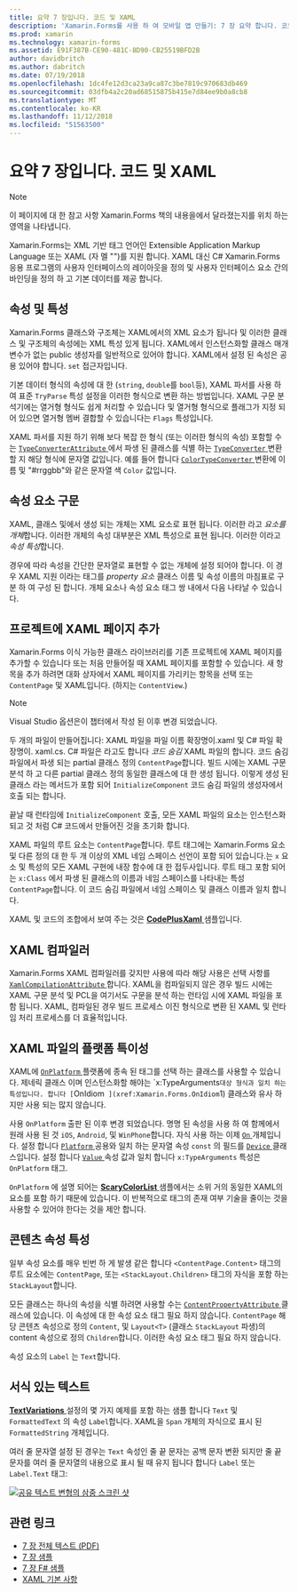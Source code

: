 ```yaml
---
title: 요약 7 장입니다. 코드 및 XAML
description: 'Xamarin.Forms를 사용 하 여 모바일 앱 만들기: 7 장 요약 합니다. 코드 및 XAML'
ms.prod: xamarin
ms.technology: xamarin-forms
ms.assetid: E91F387B-CE90-481C-8D90-CB25519BFD2B
author: davidbritch
ms.author: dabritch
ms.date: 07/19/2018
ms.openlocfilehash: 1dc4fe12d3ca23a9ca87c3be7819c970683db469
ms.sourcegitcommit: 03dfb4a2c20ad68515875b415e7d84ee9b0a8cb8
ms.translationtype: MT
ms.contentlocale: ko-KR
ms.lasthandoff: 11/12/2018
ms.locfileid: "51563500"
---
```

# <a name="summary-of-chapter-7-xaml-vs-code"></a>요약 7 장입니다. 코드 및 XAML

> [!NOTE] 
> 이 페이지에 대 한 참고 사항 Xamarin.Forms 책의 내용을에서 달라졌는지를 위치 하는 영역을 나타냅니다.

Xamarin.Forms는 XML 기반 태그 언어인 Extensible Application Markup Language 또는 XAML (자 멜 "")를 지원 합니다. XAML 대신 C# Xamarin.Forms 응용 프로그램의 사용자 인터페이스의 레이아웃을 정의 및 사용자 인터페이스 요소 간의 바인딩을 정의 하 고 기본 데이터를 제공 합니다.

## <a name="properties-and-attributes"></a>속성 및 특성

Xamarin.Forms 클래스와 구조체는 XAML에서의 XML 요소가 됩니다 및 이러한 클래스 및 구조체의 속성에는 XML 특성 있게 됩니다. XAML에서 인스턴스화할 클래스 매개 변수가 없는 public 생성자를 일반적으로 있어야 합니다. XAML에서 설정 된 속성은 공용 있어야 합니다. `set` 접근자입니다.

기본 데이터 형식의 속성에 대 한 (`string`, `double`를 `bool`등), XAML 파서를 사용 하 여 표준 `TryParse` 특성 설정을 이러한 형식으로 변환 하는 방법입니다. XAML 구문 분석기에는 열거형 형식도 쉽게 처리할 수 있습니다 및 열거형 형식으로 플래그가 지정 되어 있으면 열거형 멤버 결합할 수 있습니다는 `Flags` 특성입니다.

XAML 파서를 지원 하기 위해 보다 복잡 한 형식 (또는 이러한 형식의 속성) 포함할 수는 [ `TypeConverterAttribute` ](xref:Xamarin.Forms.TypeConverterAttribute) 에서 파생 된 클래스를 식별 하는 [ `TypeConverter` ](xref:Xamarin.Forms.TypeConverter) 변환할 지 해당 형식에 문자열 값입니다. 예를 들어 합니다 [ `ColorTypeConverter` ](xref:Xamarin.Forms.ColorTypeConverter) 변환에 이름 및 "#rrggbb"와 같은 문자열 색 `Color` 값입니다.

## <a name="property-element-syntax"></a>속성 요소 구문

XAML, 클래스 및에서 생성 되는 개체는 XML 요소로 표현 됩니다. 이러한 라고 *요소를 개체*합니다. 이러한 개체의 속성 대부분은 XML 특성으로 표현 됩니다. 이러한 이라고 *속성 특성*합니다.

경우에 따라 속성을 간단한 문자열로 표현할 수 없는 개체에 설정 되어야 합니다. 이 경우 XAML 지원 이라는 태그를 *property 요소* 클래스 이름 및 속성 이름의 마침표로 구분 하 여 구성 된 합니다. 개체 요소나 속성 요소 태그 쌍 내에서 다음 나타날 수 있습니다.

## <a name="adding-a-xaml-page-to-your-project"></a>프로젝트에 XAML 페이지 추가

Xamarin.Forms 이식 가능한 클래스 라이브러리를 기존 프로젝트에 XAML 페이지를 추가할 수 있습니다 또는 처음 만들어질 때 XAML 페이지를 포함할 수 있습니다. 새 항목을 추가 하려면 대화 상자에서 XAML 페이지를 가리키는 항목을 선택 또는 `ContentPage` 및 XAML입니다. (하지는 `ContentView`.)

> [!NOTE] 
> Visual Studio 옵션은이 챕터에서 작성 된 이후 변경 되었습니다.

두 개의 파일이 만들어집니다: XAML 파일을 파일 이름 확장명이.xaml 및 C# 파일 확장명이. xaml.cs. C# 파일은 라고도 합니다 *코드 숨김* XAML 파일의 합니다. 코드 숨김 파일에서 파생 되는 partial 클래스 정의 `ContentPage`합니다. 빌드 시에는 XAML 구문 분석 하 고 다른 partial 클래스 정의 동일한 클래스에 대 한 생성 됩니다. 이렇게 생성 된 클래스 라는 메서드가 포함 되어 `InitializeComponent` 코드 숨김 파일의 생성자에서 호출 되는 합니다.

끝날 때 런타임에 `InitializeComponent` 호출, 모든 XAML 파일의 요소는 인스턴스화되고 것 처럼 C# 코드에서 만들어진 것을 초기화 합니다.

XAML 파일의 루트 요소는 `ContentPage`합니다. 루트 태그에는 Xamarin.Forms 요소 및 다른 정의 대 한 두 개 이상의 XML 네임 스페이스 선언이 포함 되어 있습니다.는 `x` 요소 및 특성의 모든 XAML 구현에 내장 함수에 대 한 접두사입니다. 루트 태그 포함 되어는 `x:Class` 에서 파생 된 클래스의 이름과 네임 스페이스를 나타내는 특성 `ContentPage`합니다. 이 코드 숨김 파일에서 네임 스페이스 및 클래스 이름과 일치 합니다.

XAML 및 코드의 조합에서 보여 주는 것은 [ **CodePlusXaml** ](https://github.com/xamarin/xamarin-forms-book-samples/tree/master/Chapter07) 샘플입니다.

## <a name="the-xaml-compiler"></a>XAML 컴파일러

Xamarin.Forms XAML 컴파일러를 갖지만 사용에 따라 해당 사용은 선택 사항를 [ `XamlCompilationAttribute` ](xref:Xamarin.Forms.Xaml.XamlCompilationAttribute)합니다. XAML을 컴파일되지 않은 경우 빌드 시에는 XAML 구문 분석 및 PCL을 여기서도 구문을 분석 하는 런타임 시에 XAML 파일을 포함 됩니다. XAML, 컴파일된 경우 빌드 프로세스 이진 형식으로 변환 된 XAML 및 런타임 처리 프로세스를 더 효율적입니다.

## <a name="platform-specificity-in-the-xaml-file"></a>XAML 파일의 플랫폼 특이성

XAML에 [ `OnPlatform` ](xref:Xamarin.Forms.OnPlatform`1) 플랫폼에 종속 된 태그를 선택 하는 클래스를 사용할 수 있습니다. 제네릭 클래스 이며 인스턴스화할 해야는 `x:TypeArguments` 대상 형식과 일치 하는 특성입니다. 합니다 [ `OnIdiom` ](xref:Xamarin.Forms.OnIdiom`1) 클래스와 유사 하지만 사용 되는 많지 않습니다.

사용 `OnPlatform` 출판 된 이후 변경 되었습니다. 명명 된 속성을 사용 하 여 함께에서 원래 사용 된 것 `iOS`, `Android`, 및 `WinPhone`합니다. 자식 사용 하는 이제 [ `On` ](xref:Xamarin.Forms.On) 개체입니다. 설정 합니다 [ `Platform` ](xref:Xamarin.Forms.On.Platform) 공용와 일치 하는 문자열 속성 `const` 의 필드를 [ `Device` ](xref:Xamarin.Forms.Device) 클래스입니다. 설정 합니다 [ `Value` ](xref:Xamarin.Forms.On.Value) 속성 값과 일치 합니다 `x:TypeArguments` 특성은 `OnPlatform` 태그.

`OnPlatform` 에 설명 되어는 [ **ScaryColorList** ](https://github.com/xamarin/xamarin-forms-book-samples/tree/master/Chapter07/ScaryColorList) 샘플에서는 소위 거의 동일한 XAML의 요소를 포함 하기 때문에 있습니다. 이 반복적으로 태그의 존재 여부 기술을 줄이는 것을 사용할 수 있어야 한다는 것을 제안 합니다.

## <a name="the-content-property-attributes"></a>콘텐츠 속성 특성

일부 속성 요소를 매우 빈번 하 게 발생 같은 합니다 `<ContentPage.Content>` 태그의 루트 요소에는 `ContentPage`, 또는 `<StackLayout.Children>` 태그의 자식을 포함 하는 `StackLayout`합니다.

모든 클래스는 하나의 속성을 식별 하려면 사용할 수는 [ `ContentPropertyAttribute` ](xref:Xamarin.Forms.ContentPropertyAttribute) 클래스에 있습니다. 이 속성에 대 한 속성 요소 태그 필요 하지 않습니다. `ContentPage` 해당 콘텐츠 속성으로 정의 `Content`, 및 `Layout<T>` (클래스 `StackLayout` 파생)의 content 속성으로 정의 `Children`합니다. 이러한 속성 요소 태그 필요 하지 않습니다.

속성 요소의 `Label` 는 `Text`합니다.

## <a name="formatted-text"></a>서식 있는 텍스트

[ **TextVariations** ](https://github.com/xamarin/xamarin-forms-book-samples/tree/master/Chapter07/TextVariations) 설정의 몇 가지 예제를 포함 하는 샘플 합니다 `Text` 및 `FormattedText` 의 속성 `Label`합니다. XAML을 `Span` 개체의 자식으로 표시 된 `FormattedString` 개체입니다.

 여러 줄 문자열 설정 된 경우는 `Text` 속성인 줄 끝 문자는 공백 문자 변환 되지만 줄 끝 문자를 여러 줄 문자열의 내용으로 표시 될 때 유지 됩니다 합니다 `Label` 또는 `Label.Text` 태그:

 [![공유 텍스트 변형의 삼중 스크린 샷](images/ch07fg03-small.png "서식이 지정 된 텍스트 변형")](images/ch07fg03-large.png#lightbox "텍스트 변형 형식")

## <a name="related-links"></a>관련 링크

- [7 장 전체 텍스트 (PDF)](https://download.xamarin.com/developer/xamarin-forms-book/XamarinFormsBook-Ch07-Apr2016.pdf)
- [7 장 샘플](https://github.com/xamarin/xamarin-forms-book-samples/tree/master/Chapter07)
- [7 장 F# 샘플](https://github.com/xamarin/xamarin-forms-book-samples/tree/master/Chapter07/FS/CodePlusXaml)
- [XAML 기본 사항](~/xamarin-forms/xaml/xaml-basics/index.md)